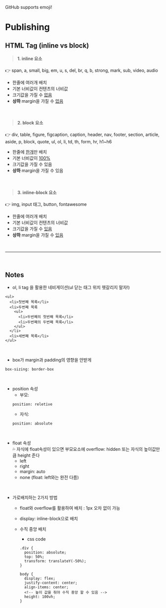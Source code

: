 GitHub supports emoji! 
# Publishing

## HTML Tag (inline vs block)
> #### 1. inline 요소
👉 span, a, small, big, em, u, s, del, br, q, b, strong, mark, sub, video, audio
- 한줄에 여러개 배치
- 기본 너비값이 컨텐츠의 너비값
- 크기값을 가질 수 <U>없음</U>
- **상하** margin을 가질 수 <U>없음</U>

<br>

> #### 2. block 요소
👉 div, table, figure, figcaption, caption, header, nav, footer, section, article, aside, p, block, quote, ul, ol, li, td, th, form, hr, h1~h6 
- 한줄에 <U>한개</U>만 배치
- 기본 너비값이 <U>100%</U>
- 크기값을 가질 수 있음
- **상하** margin을 가질 수 있음

<br>

> #### 3. inline-block 요소
👉 img, input 태그, button, fontawesome
- 한줄에 여러개 배치
- 기본 너비값이 컨텐츠의 너비값
- 크기값을 가질 수 <U>있음</U>
- **상하** margin을 가질 수 <U>있음</U>   

<br>
  
<hr/>

<br>

## Notes
- ol, li tag 을 활용한 네비게이션(ul 닫는 태그 위치 헷갈리지 말자!)
```
<ul>
  <li>첫번째 목록</li>
  <li>두번째 목록
    <ul>
      <li>두번째의 첫번째 목록</li>
      <li>두번째의 두번째 목록</li>
    </ul>
  </li>
  <li>세번째 목록</li>
</ul>
```

<br>

- box가 margin과 padding의 영향을 안받게
```
box-sizing: border-box
```

<br>

- position 속성
  - 부모: 
  ```
  position: reletive
  ```
  - 자식:
  ``` 
  position: absolute
  ```

<br>

- float 속성  
💦 자식에 float속성이 있으면 부모요소에 overflow: hidden 또는 자식의 높이값만큼 height 준다
  - left
  - right
  - margin: auto
  - none (float: left와는 완전 다름)

<br>

- 가로배치하는 2가지 방법
  - float와 overflow를 활용하여 배치 : 1px 오차 없이 가능
  - display: inline-block으로 배치

  - 수직 중앙 배치
    - css code
    ```
    .div {
      position: absolute;
      top: 50%;
      transform: translateY(-50%);
    } 
    ```
    ```
    body {
      display: flex;
      justify-content: center;
      align-items: center;
      <!-- 높이 값을 줘야 수직 중앙 할 수 있음 -->
      height: 100vh;
    }
    ```
